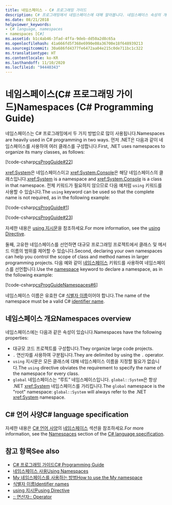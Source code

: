 ```yaml
---
title: 네임스페이스 - C# 프로그래밍 가이드
description: C# 프로그래밍에서 네임스페이스에 대해 알아봅니다. 네임스페이스 속성의 개요를 확인하고 추가 리소스를 봅니다.
ms.date: 08/21/2018
helpviewer_keywords:
- C# language, namespaces
- namespaces [C#]
ms.assetid: b1c4ab46-3fad-4ffa-9deb-dd50a2d8c65a
ms.openlocfilehash: 41a666fd5f368e6990e08a36700e18f648939213
ms.sourcegitcommit: 30a686fd4377fe6472aa04e215c0de711bc1c322
ms.translationtype: HT
ms.contentlocale: ko-KR
ms.lasthandoff: 11/10/2020
ms.locfileid: "94440343"
---
```

# <a name="namespaces-c-programming-guide"></a><span data-ttu-id="56b67-104">네임스페이스(C# 프로그래밍 가이드)</span><span class="sxs-lookup"><span data-stu-id="56b67-104">Namespaces (C# Programming Guide)</span></span>

<span data-ttu-id="56b67-105">네임스페이스는 C# 프로그래밍에서 두 가지 방법으로 많이 사용됩니다.</span><span class="sxs-lookup"><span data-stu-id="56b67-105">Namespaces are heavily used in C# programming in two ways.</span></span> <span data-ttu-id="56b67-106">먼저 .NET은 다음과 같이 네임스페이스를 사용하여 여러 클래스를 구성합니다.</span><span class="sxs-lookup"><span data-stu-id="56b67-106">First, .NET uses namespaces to organize its many classes, as follows:</span></span>  

[!code-csharp[csProgGuide#22](~/samples/snippets/csharp/VS_Snippets_VBCSharp/csProgGuide/CS/progGuide.cs#22)]

<span data-ttu-id="56b67-107"><xref:System>은 네임스페이스이고 <xref:System.Console>은 해당 네임스페이스의 클래스입니다.</span><span class="sxs-lookup"><span data-stu-id="56b67-107"><xref:System> is a namespace and <xref:System.Console> is a class in that namespace.</span></span> <span data-ttu-id="56b67-108">전체 키워드가 필요하지 않으므로 다음 예처럼 `using` 키워드를 사용할 수 있습니다.</span><span class="sxs-lookup"><span data-stu-id="56b67-108">The `using` keyword can be used so that the complete name is not required, as in the following example:</span></span>

[!code-csharp[csProgGuide#1](~/samples/snippets/csharp/VS_Snippets_VBCSharp/csProgGuide/CS/using.cs#1)]

[!code-csharp[csProgGuide#23](~/samples/snippets/csharp/VS_Snippets_VBCSharp/csProgGuide/CS/progGuide.cs#23)]

<span data-ttu-id="56b67-109">자세한 내용은 [using 지시문](../../language-reference/keywords/using-directive.md)을 참조하세요.</span><span class="sxs-lookup"><span data-stu-id="56b67-109">For more information, see the [using Directive](../../language-reference/keywords/using-directive.md).</span></span>

<span data-ttu-id="56b67-110">둘째, 고유한 네임스페이스를 선언하면 대규모 프로그래밍 프로젝트에서 클래스 및 메서드 이름의 범위를 제어할 수 있습니다.</span><span class="sxs-lookup"><span data-stu-id="56b67-110">Second, declaring your own namespaces can help you control the scope of class and method names in larger programming projects.</span></span> <span data-ttu-id="56b67-111">다음 예와 같이 [네임스페이스](../../language-reference/keywords/namespace.md) 키워드를 사용하여 네임스페이스를 선언합니다.</span><span class="sxs-lookup"><span data-stu-id="56b67-111">Use the [namespace](../../language-reference/keywords/namespace.md) keyword to declare a namespace, as in the following example:</span></span>

[!code-csharp[csProgGuideNamespaces#6](~/samples/snippets/csharp/VS_Snippets_VBCSharp/csProgGuideNamespaces/CS/Namespaces.cs#6)]

<span data-ttu-id="56b67-112">네임스페이스 이름은 유효한 C# [식별자 이름](../inside-a-program/identifier-names.md)이어야 합니다.</span><span class="sxs-lookup"><span data-stu-id="56b67-112">The name of the namespace must be a valid C# [identifier name](../inside-a-program/identifier-names.md).</span></span>

## <a name="namespaces-overview"></a><span data-ttu-id="56b67-113">네임스페이스 개요</span><span class="sxs-lookup"><span data-stu-id="56b67-113">Namespaces overview</span></span>

<span data-ttu-id="56b67-114">네임스페이스에는 다음과 같은 속성이 있습니다.</span><span class="sxs-lookup"><span data-stu-id="56b67-114">Namespaces have the following properties:</span></span>

- <span data-ttu-id="56b67-115">대규모 코드 프로젝트를 구성합니다.</span><span class="sxs-lookup"><span data-stu-id="56b67-115">They organize large code projects.</span></span>
- <span data-ttu-id="56b67-116">`.` 연산자를 사용하여 구분됩니다.</span><span class="sxs-lookup"><span data-stu-id="56b67-116">They are delimited by using the `.` operator.</span></span>
- <span data-ttu-id="56b67-117">`using` 지시문은 모든 클래스에 대해 네임스페이스 이름을 지정할 필요가 없습니다.</span><span class="sxs-lookup"><span data-stu-id="56b67-117">The `using` directive obviates the requirement to specify the name of the namespace for every class.</span></span>
- <span data-ttu-id="56b67-118">`global` 네임스페이스는 “루트” 네임스페이스입니다. `global::System`은 항상 .NET <xref:System> 네임스페이스를 가리킵니다.</span><span class="sxs-lookup"><span data-stu-id="56b67-118">The `global` namespace is the "root" namespace: `global::System` will always refer to the .NET <xref:System> namespace.</span></span>

## <a name="c-language-specification"></a><span data-ttu-id="56b67-119">C# 언어 사양</span><span class="sxs-lookup"><span data-stu-id="56b67-119">C# language specification</span></span>

<span data-ttu-id="56b67-120">자세한 내용은 [C# 언어 사양](~/_csharplang/spec/introduction.md)의 [네임스페이스](~/_csharplang/spec/namespaces.md) 섹션을 참조하세요.</span><span class="sxs-lookup"><span data-stu-id="56b67-120">For more information, see the [Namespaces](~/_csharplang/spec/namespaces.md) section of the [C# language specification](~/_csharplang/spec/introduction.md).</span></span>

## <a name="see-also"></a><span data-ttu-id="56b67-121">참고 항목</span><span class="sxs-lookup"><span data-stu-id="56b67-121">See also</span></span>

- [<span data-ttu-id="56b67-122">C# 프로그래밍 가이드</span><span class="sxs-lookup"><span data-stu-id="56b67-122">C# Programming Guide</span></span>](../index.md)
- [<span data-ttu-id="56b67-123">네임스페이스 사용</span><span class="sxs-lookup"><span data-stu-id="56b67-123">Using Namespaces</span></span>](using-namespaces.md)
- [<span data-ttu-id="56b67-124">My 네임스페이스를 사용하는 방법</span><span class="sxs-lookup"><span data-stu-id="56b67-124">How to use the My namespace</span></span>](how-to-use-the-my-namespace.md)
- [<span data-ttu-id="56b67-125">식별자 이름</span><span class="sxs-lookup"><span data-stu-id="56b67-125">Identifier names</span></span>](../inside-a-program/identifier-names.md)
- [<span data-ttu-id="56b67-126">using 지시문</span><span class="sxs-lookup"><span data-stu-id="56b67-126">using Directive</span></span>](../../language-reference/keywords/using-directive.md)
- [<span data-ttu-id="56b67-127">:: 연산자</span><span class="sxs-lookup"><span data-stu-id="56b67-127">:: Operator</span></span>](../../language-reference/operators/namespace-alias-qualifier.md)

